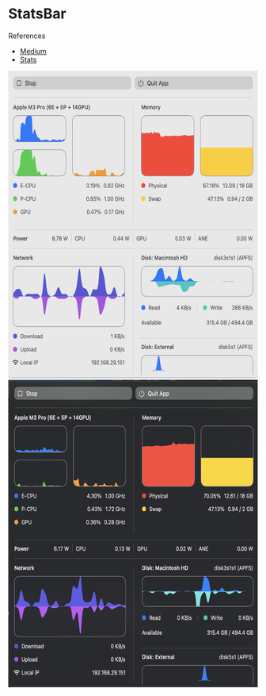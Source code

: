 # StatsBar

References
 - [Medium](https://medium.com/@vladkens/how-to-get-macos-power-metrics-with-rust-d42b0ad53967)
 - [Stats](https://github.com/exelban/stats)

<img src="img/stats.png" width="620" height="620" />
<img src="img/stats-dark.png" width="620" height="620" />

